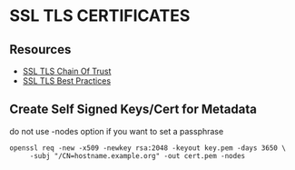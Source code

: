 # SSL TLS CERTIFICATES

## Resources

- [SSL TLS Chain Of Trust](https://letsencrypt.org/certificates/)
- [SSL TLS Best Practices](https://spaces.internet2.edu/display/InCFederation/X.509+Certificates+in+Metadata)

## Create Self Signed Keys/Cert for Metadata

do not use -nodes option if you want to set a passphrase

```console
openssl req -new -x509 -newkey rsa:2048 -keyout key.pem -days 3650 \
     -subj "/CN=hostname.example.org" -out cert.pem -nodes
```
